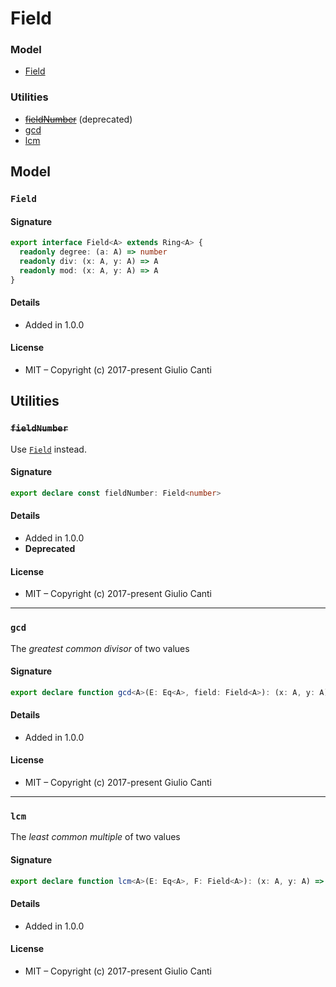 
# Field







### Model

* [Field](#field)

### Utilities

* ~~[fieldNumber](#fieldnumber)~~ (deprecated)
* [gcd](#gcd)
* [lcm](#lcm)

## Model


### `Field`




#### Signature

```typescript
export interface Field<A> extends Ring<A> {
  readonly degree: (a: A) => number
  readonly div: (x: A, y: A) => A
  readonly mod: (x: A, y: A) => A
}
```

#### Details

* Added in 1.0.0


#### License

* MIT – Copyright (c) 2017-present Giulio Canti

## Utilities


### ~~`fieldNumber`~~

Use [`Field`](./number.ts.html#field) instead.




#### Signature

```typescript
export declare const fieldNumber: Field<number>
```

#### Details

* Added in 1.0.0
* **Deprecated**


#### License

* MIT – Copyright (c) 2017-present Giulio Canti

---


### `gcd`

The _greatest common divisor_ of two values




#### Signature

```typescript
export declare function gcd<A>(E: Eq<A>, field: Field<A>): (x: A, y: A) => A

```

#### Details

* Added in 1.0.0


#### License

* MIT – Copyright (c) 2017-present Giulio Canti

---


### `lcm`

The _least common multiple_ of two values




#### Signature

```typescript
export declare function lcm<A>(E: Eq<A>, F: Field<A>): (x: A, y: A) => A

```

#### Details

* Added in 1.0.0


#### License

* MIT – Copyright (c) 2017-present Giulio Canti